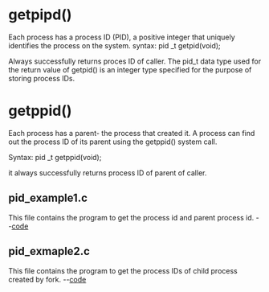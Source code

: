 <h1> getpipd() </h1>

Each process has a process ID (PID), a positive integer that uniquely identifies the process on the system.
syntax: pid _t getpid(void);

Always successfully returns proces ID of caller.
The pid_t data type used for the return value of getpid() is an integer type specified for the purpose of storing process IDs.

<h1> getppid() </h1>
Each process has a parent- the process that created it. A process can find out the process ID of its parent using the getppid() system call.

Syntax: pid _t getppid(void);

it always successfully returns process ID of parent of caller.

<h2>pid_example1.c</h2>
This file contains the program to get the process id and parent process id. --<a href="https://github.com/lakshminarayana8522/Advanced-C/tree/main/forkpid/pid_example1.c">code</a>

<h2>pid_exmaple2.c</h2>
This file contains the program to get the process IDs of child process created by fork. --<a href="https://github.com/lakshminarayana8522/Advanced-C/tree/main/forkpid/pid_example2.c">code</a>

